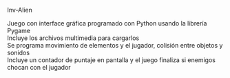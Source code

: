 Inv-Alien

Juego con interface gráfica programado con Python usando la librería Pygame<br>
Incluye los archivos multimedia para cargarlos<br>
Se programa movimiento de elementos y el jugador, colisión entre objetos y sonidos<br>
Incluye un contador de puntaje en pantalla y el juego finaliza si enemigos chocan con el jugador


